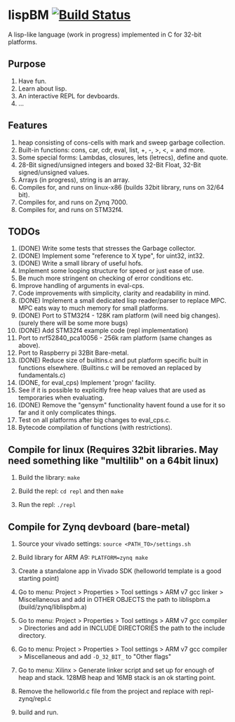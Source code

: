 # lispBM [![Build Status](https://travis-ci.org/svenssonjoel/lispBM.svg?branch=master)](https://travis-ci.org/svenssonjoel/lispBM)

A lisp-like language (work in progress) implemented in C for 32-bit platforms.

## Purpose
1. Have fun.
2. Learn about lisp.
3. An interactive REPL for devboards.
4. ...

## Features
1. heap consisting of cons-cells with mark and sweep garbage collection.
2. Built-in functions: cons, car, cdr, eval, list, +, -, >, <, = and more.
3. Some special forms: Lambdas, closures, lets (letrecs), define and quote.
4. 28-Bit signed/unsigned integers and boxed 32-Bit Float, 32-Bit signed/unsigned values.
5. Arrays (in progress), string is an array. 
6. Compiles for, and runs on linux-x86 (builds 32bit library, runs on 32/64 bit).
7. Compiles for, and runs on Zynq 7000.
8. Compiles for, and runs on STM32f4. 

## TODOs
1. (DONE) Write some tests that stresses the Garbage collector.
2. (DONE) Implement some "reference to X type", for uint32, int32. 
3. (DONE) Write a small library of useful hofs. 
4. Implement some looping structure for speed or just ease of use. 
5. Be much more stringent on checking of error conditions etc.
6. Improve handling of arguments in eval-cps. 
7. Code improvements with simplicity, clarity  and readability in mind.
8. (DONE) Implement a small dedicated lisp reader/parser to replace MPC. MPC eats way to much memory for small platforms.
9. (DONE) Port to STM32f4 - 128K ram platform (will need big changes). (surely there will be some more bugs)
10. (DONE) Add STM32f4 example code (repl implementation)
11. Port to nrf52840_pca10056 - 256k ram platform (same changes as above).
12. Port to Raspberry pi 32Bit Bare-metal.
13. (DONE) Reduce size of builtins.c and put platform specific built in functions elsewhere. (Builtins.c will be removed an replaced by fundamentals.c) 
14. (DONE, for eval_cps) Implement 'progn' facility.
15. See if it is possible to explicitly free heap values that are used as temporaries when evaluating. 
16. (DONE) Remove the "gensym" functionality havent found a use for it so far and it only complicates things.
17. Test on all platforms after big changes to eval_cps.c.
18. Bytecode compilation of functions (with restrictions).

## Compile for linux (Requires 32bit libraries. May need something like "multilib" on a 64bit linux)
1. Build the library: `make`

2. Build the repl: `cd repl` and then `make`

3. Run the repl: `./repl`

## Compile for Zynq devboard (bare-metal)
1. Source your vivado settings: `source <PATH_TO>/settings.sh`

2. Build library for ARM A9: `PLATFORM=zynq make`

3. Create a standalone app in Vivado SDK (helloworld template is a good starting point) 

4. Go to menu: Project > Properties > Tool settings > ARM v7 gcc linker > Miscellaneous
   and add in OTHER OBJECTS the path to liblispbm.a (build/zynq/liblispbm.a)

5. Go to menu: Project > Properties > Tool settings > ARM v7 gcc compiler > Directories
   and add in INCLUDE DIRECTORIES the path to the include directory.

6. Go to menu: Project > Properties > Tool settings > ARM v7 gcc compiler > Miscellaneous
    and add `-D_32_BIT_` to "Other flags"

7. Go to menu: Xilinx > Generate linker script
   and set up for enough of heap and stack. 128MB heap and 16MB stack is an ok starting point.

8. Remove the helloworld.c file from the project and replace with repl-zynq/repl.c

9. build and run. 
